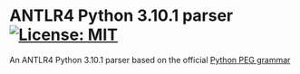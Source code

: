 # ANTLR4 Python 3.10.1 parser &nbsp; [![License: MIT](https://img.shields.io/badge/License-MIT-yellow.svg)](https://opensource.org/licenses/MIT)

An ANTLR4 Python 3.10.1 parser based on the official [Python PEG grammar](https://docs.python.org/3.10/reference/grammar.html)
